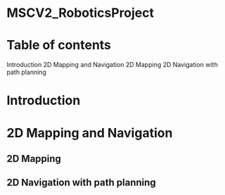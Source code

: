 # MSCV2_RoboticsProject


# Table of contents
<a name="Introduction"></a>Introduction
<b name="2D_Mapping_and_Navigation"></b>2D Mapping and Navigation
<b name="2D_Mapping"></b>2D Mapping
<c name="2D_Navigation_with_path_planning"></c>2D Navigation with path planning

# Introduction


# 2D Mapping and Navigation


## 2D Mapping


## 2D Navigation with path planning
